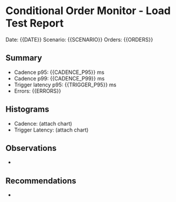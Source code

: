 # Conditional Order Monitor - Load Test Report

Date: {{DATE}}
Scenario: {{SCENARIO}}
Orders: {{ORDERS}}

## Summary
- Cadence p95: {{CADENCE_P95}} ms
- Cadence p99: {{CADENCE_P99}} ms
- Trigger latency p95: {{TRIGGER_P95}} ms
- Errors: {{ERRORS}}

## Histograms
- Cadence: (attach chart)
- Trigger Latency: (attach chart)

## Observations
- 

## Recommendations
- 
